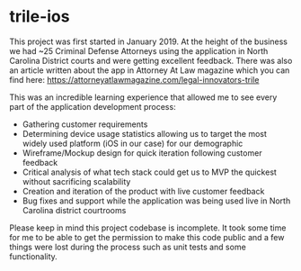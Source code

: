 # trile-ios

This project was first started in January 2019. At the height of the business we had ~25 Criminal Defense Attorneys using the application in North Carolina District courts and were getting excellent feedback. There was also an article written about the app in Attorney At Law magazine which you can find here: https://attorneyatlawmagazine.com/legal-innovators-trile 

This was an incredible learning experience that allowed me to see every part of the application development process:
- Gathering customer requirements
- Determining device usage statistics allowing us to target the most widely used platform (iOS in our case) for our demographic
- Wireframe/Mockup design for quick iteration following customer feedback
- Critical analysis of what tech stack could get us to MVP the quickest without sacrificing scalability
- Creation and iteration of the product with live customer feedback
- Bug fixes and support while the application was being used live in North Carolina district courtrooms

Please keep in mind this project codebase is incomplete. It took some time for me to be able to get the permission to make this code public and a few things were lost during the process such as unit tests and some functionality.
